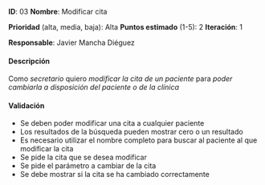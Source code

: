 **ID**: 03
**Nombre**: Modificar cita

**Prioridad** (alta, media, baja): Alta
**Puntos estimado** (1-5): 2
**Iteración**: 1

**Responsable**: Javier Mancha Diéguez

#### Descripción

Como *secretario* quiero *modificar la cita de un paciente* para *poder cambiarla a disposición del paciente o de la clínica*

#### Validación

* Se deben poder modificar una cita a cualquier paciente
* Los resultados de la búsqueda pueden mostrar cero o un resultado
* Es necesario utilizar el nombre completo para buscar al paciente al que modificar la cita
* Se pide la cita que se desea modificar
* Se pide el parámetro a cambiar de la cita
* Se debe mostrar si la cita se ha cambiado correctamente
